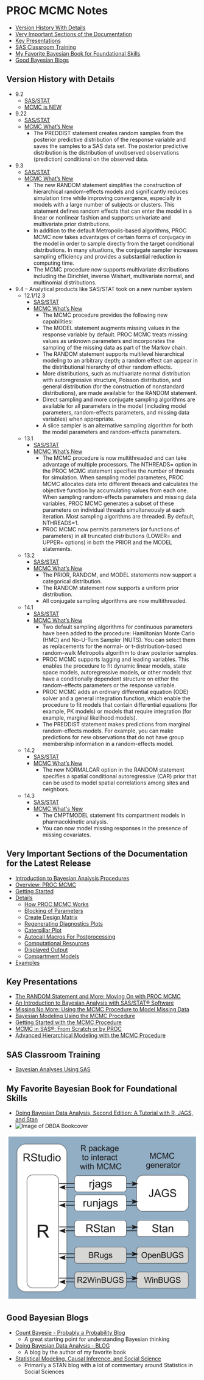 # PROC MCMC Notes
* [Version History With Details](#version-history-with-details)
* [Very Important Sections of the Documentation](#very-important-sections-of-the-documentation-for-the-latest-release)
* [Key Presentations](#key-presentations)
* [SAS Classroom Training](#sas-classroom-training)
* [My Favorite Bayesian Book for Foundational Skills](#my-favorite-bayesian-book-for-foundational-skills)
* [Good Bayesian Blogs](#good-bayesian-blogs)

## Version History with Details
*	9.2
    *	[SAS/STAT](http://support.sas.com/documentation/onlinedoc/stat/index.html#statprev)
    *	[MCMC is NEW](http://support.sas.com/documentation/cdl/en/statug/63033/HTML/default/viewer.htm#statug_whatsnew_sect024.htm)
*	9.22
    *	[SAS/STAT](http://support.sas.com/documentation/onlinedoc/stat/index.html#statprev)
    *	[MCMC What’s New](http://support.sas.com/documentation/cdl/en/statug/63347/HTML/default/viewer.htm#statug_whatsnew_sect019.htm)
        *	The PREDDIST statement creates random samples from the posterior predictive distribution of the response variable and saves the samples to a SAS data set. The posterior predictive distribution is the distribution of unobserved observations (prediction) conditional on the observed data.
*	9.3
    *	[SAS/STAT](http://support.sas.com/documentation/onlinedoc/stat/index.html#stat93)
    *	[MCMC What’s New](http://support.sas.com/documentation/cdl/en/statug/63962/HTML/default/viewer.htm#statug_whatsnew_sect019.htm)
        *	The new RANDOM statement simplifies the construction of hierarchical random-effects models and significantly reduces simulation time while improving convergence, especially in models with a large number of subjects or clusters. This statement defines random effects that can enter the model in a linear or nonlinear fashion and supports univariate and multivariate prior distributions.
        *	In addition to the default Metropolis-based algorithms, PROC MCMC now takes advantages of certain forms of conjugacy in the model in order to sample directly from the target conditional distributions. In many situations, the conjugate sampler increases sampling efficiency and provides a substantial reduction in computing time.
        *	The MCMC procedure now supports multivariate distributions including the Dirichlet, inverse Wishart, multivariate normal, and multinomial distributions.
*	9.4 – Analytical products like SAS/STAT took on a new number system
    *	12.1/12.3
        *	[SAS/STAT](http://support.sas.com/documentation/onlinedoc/stat/index.html#stat121)
        *	[MCMC What’s New](http://support.sas.com/documentation/cdl/en/statug/66103/HTML/default/viewer.htm#statug_whatsnew_sect022.htm)
            *	The MCMC procedure provides the following new capabilities:
            *	The MODEL statement augments missing values in the response variable by default. PROC MCMC treats missing values as unknown parameters and incorporates the sampling of the missing data as part of the Markov chain.
            *	The RANDOM statement supports multilevel hierarchical modeling to an arbitrary depth; a random effect can appear in the distributional hierarchy of other random effects.
            *	More distributions, such as multivariate normal distribution with autoregressive structure, Poisson distribution, and general distribution (for the construction of nonstandard distributions), are made available for the RANDOM statement.
            *	Direct sampling and more conjugate sampling algorithms are available for all parameters in the model (including model parameters, random-effects parameters, and missing data variables) when appropriate.
            *	A slice sampler is an alternative sampling algorithm for both the model parameters and random-effects parameters.
    *	13.1
        *	[SAS/STAT](http://support.sas.com/documentation/onlinedoc/stat/index.html#stat131)
        *	[MCMC What’s New](http://support.sas.com/documentation/cdl/en/statug/66859/HTML/default/viewer.htm#statug_whatsnew_sect019.htm)
            *	The MCMC procedure is now multithreaded and can take advantage of multiple processors. The NTHREADS= option in the PROC MCMC statement specifies the number of threads for simulation. When sampling model parameters, PROC MCMC allocates data into different threads and calculates the objective function by accumulating values from each one. When sampling random-effects parameters and missing data variables, PROC MCMC generates a subset of these parameters on individual threads simultaneously at each iteration. Most sampling algorithms are threaded. By default, NTHREADS=1.
            *	PROC MCMC now permits parameters (or functions of parameters) in all truncated distributions (LOWER= and UPPER= options) in both the PRIOR and the MODEL statements.
    *	13.2
        *	[SAS/STAT](http://support.sas.com/documentation/onlinedoc/stat/index.html#stat132)
        *	[MCMC What’s New](http://support.sas.com/documentation/cdl/en/statug/67523/HTML/default/viewer.htm#statug_whatsnew_sect018.htm)
            *	The PRIOR, RANDOM, and MODEL statements now support a categorical distribution.
            *	The RANDOM statement now supports a uniform prior distribution.
            *	All conjugate sampling algorithms are now multithreaded.
    *	14.1
        *	[SAS/STAT](http://support.sas.com/documentation/onlinedoc/stat/index.html#stat141)
        *	[MCMC What’s New](http://support.sas.com/documentation/cdl/en/statug/68162/HTML/default/viewer.htm#statug_whatsnew_sect026.htm)
            *	Two default sampling algorithms for continuous parameters have been added to the procedure: Hamiltonian Monte Carlo (HMC) and No-U-Turn Sampler (NUTS). You can select them as replacements for the normal- or t-distribution-based random-walk Metropolis algorithm to draw posterior samples.
            *	PROC MCMC supports lagging and leading variables. This enables the procedure to fit dynamic linear models, state space models, autoregressive models, or other models that have a conditionally dependent structure on either the random-effects parameters or the response variable.
            *	PROC MCMC adds an ordinary differential equation (ODE) solver and a general integration function, which enable the procedure to fit models that contain differential equations (for example, PK models) or models that require integration (for example, marginal likelihood models).
            *	The PREDDIST statement makes predictions from marginal random-effects models. For example, you can make predictions for new observations that do not have group membership information in a random-effects model.
    *	14.2
        *	[SAS/STAT](http://support.sas.com/documentation/onlinedoc/stat/index.html#stat142)
        *	[MCMC What’s New](http://go.documentation.sas.com/?docsetId=statug&docsetVersion=14.2&docsetTarget=statug_whatsnew_sect013.htm&locale=en)
            *	The new NORMALCAR option in the RANDOM statement specifies a spatial conditional autoregressive (CAR) prior that can be used to model spatial correlations among sites and neighbors.
    * 14.3
        * [SAS/STAT](http://support.sas.com/documentation/onlinedoc/stat/index.html#stat143)
        * [MCMC What's New](http://go.documentation.sas.com/?docsetId=statug&docsetVersion=14.3&docsetTarget=statug_whatsnew_sect017.htm&locale=en)
            * The CMPTMODEL statement fits compartment models in pharmacokinetic analysis.
            * You can now model missing responses in the presence of missing covariates.

## Very Important Sections of the Documentation for the Latest Release
*	[Introduction to Bayesian Analysis Procedures](http://go.documentation.sas.com/?docsetId=statug&docsetVersion=14.3&docsetTarget=statug_introbayes_toc.htm&locale=en)
*	[Overview: PROC MCMC](http://go.documentation.sas.com/?docsetId=statug&docsetVersion=14.3&docsetTarget=statug_mcmc_overview.htm&locale=en)
*	[Getting Started](http://go.documentation.sas.com/?docsetId=statug&docsetVersion=14.3&docsetTarget=statug_mcmc_gettingstarted.htm&locale=en)
*	[Details](http://go.documentation.sas.com/?docsetId=statug&docsetVersion=14.3&docsetTarget=statug_mcmc_details.htm&locale=en)
    *	[How PROC MCMC Works](http://go.documentation.sas.com/?docsetId=statug&docsetVersion=14.3&docsetTarget=statug_mcmc_details01.htm&locale=en)
    *	[Blocking of Parameters](http://go.documentation.sas.com/?docsetId=statug&docsetVersion=14.3&docsetTarget=statug_mcmc_details05.htm&locale=en)
    *	[Create Design Matrix](http://go.documentation.sas.com/?docsetId=statug&docsetVersion=14.3&docsetTarget=statug_mcmc_details41.htm&locale=en)
    *	[Regenerating Diagnostics Plots](http://go.documentation.sas.com/?docsetId=statug&docsetTarget=statug_mcmc_details55.htm&docsetVersion=14.3&locale=en)
    *	[Caterpillar Plot](http://go.documentation.sas.com/?docsetId=statug&docsetTarget=statug_mcmc_details56.htm&docsetVersion=14.3&locale=en)
    *	[Autocall Macros For Postprocessing](http://go.documentation.sas.com/?docsetId=statug&docsetTarget=statug_mcmc_details57.htm&docsetVersion=14.3&locale=en)
    *	[Computational Resources](http://go.documentation.sas.com/?docsetId=statug&docsetTarget=statug_mcmc_details77.htm&docsetVersion=14.3&locale=en)
    *	[Displayed Output](http://go.documentation.sas.com/?docsetId=statug&docsetTarget=statug_mcmc_details78.htm&docsetVersion=14.3&locale=en)
    * [Compartment Models](http://go.documentation.sas.com/?docsetId=statug&docsetTarget=statug_mcmc_details44.htm&docsetVersion=14.3&locale=en)
*	[Examples](http://go.documentation.sas.com/?docsetId=statug&docsetTarget=statug_mcmc_examples.htm&docsetVersion=14.3&locale=en)

## Key Presentations
*	[The RANDOM Statement and More: Moving On with PROC MCMC](https://support.sas.com/resources/papers/proceedings11/334-2011.pdf)
*	[An Introduction to Bayesian Analysis with SAS/STAT® Software](https://support.sas.com/resources/papers/proceedings14/SAS400-2014.pdf)
*	[Missing No More: Using the MCMC Procedure to Model Missing Data](https://support.sas.com/resources/papers/proceedings13/436-2013.pdf)
*	[Bayesian Modeling Using the MCMC Procedure](https://support.sas.com/resources/papers/proceedings09/257-2009.pdf)
*	[Getting Started with the MCMC Procedure](https://support.sas.com/rnd/app/stat/papers/2014/gettingstartedMCMC2014.pdf)
*	[MCMC in SAS®: From Scratch or by PROC](http://support.sas.com/resources/papers/proceedings16/9080-2016.pdf)
*  [Advanced Hierarchical Modeling with the MCMC Procedure](https://support.sas.com/resources/papers/proceedings17/SAS0478-2017.pdf)

## SAS Classroom Training
*	[Bayesian Analyses Using SAS](https://support.sas.com/edu/schedules.html?ctry=us&crs=STBAY)

## My Favorite Bayesian Book for Foundational Skills
*  [Doing Bayesian Data Analysis, Second Edition: A Tutorial with R, JAGS, and Stan](https://sites.google.com/site/doingbayesiandataanalysis/purchase)
*  ![Image of DBDA Bookcover](https://9b8e0032-a-62cb3a1a-s-sites.googlegroups.com/site/doingbayesiandataanalysis/what-s-new-in-2nd-ed/CoverDBDA2E-FrontOnly-600wide.png?attachauth=ANoY7cpkCotcE4ULP-HhvTJ0t0gLh2DeWMZVWVifu5VeYU27FpBgDJoJOXu7D8hgn2GWPgUkZ5Gq6E7sxLDJgmgBNwiUyX2yJJot7hm70syr6hx1yUkpEcGCZVl3MLTKElNgp5_xpK451n11z8Np-EFJKyR2LMZEUEiND1CuhjiEDmsO4bS6vEUsnk9SeLnHXfONPpzP3XOyiIdDvFqr1W6ho0RuEGDfdBvICE3HdRO8dmFfNtcZXRjPYayWMuZPgr3XBKJj-FbyLcGiA0BtExnrfkynoo_wpgDrYrRmTYdNldZaPPZPhB4%3D&attredirects=0)

![Software the Book Covers](./image1.JPG)

## Good Bayesian Blogs
*  [Count Bayesie - Probably a Probability Blog](https://www.countbayesie.com)
   *  A great starting point for understanding Bayesian thinking
*  [Doing Bayesian Data Analysis - BLOG](http://doingbayesiandataanalysis.blogspot.com)
   *  A blog by the author of my favorite book
*  [Statistical Modeling, Causal Inference, and Social Science](http://andrewgelman.com)
   *  Primarily a STAN blog with a lot of commentary around Statistics in Social Sciences
